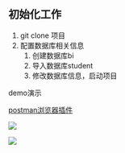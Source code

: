 ## 初始化工作

1. git clone 项目
2. 配置数据库相关信息
   1. 创建数据库bi
   2. 导入数据库student
   3. 修改数据库信息，启动项目





demo演示

[postman浏览器插件](https://chrome.google.com/webstore/detail/postwoman-http%E6%8E%A5%E5%8F%A3%E8%B0%83%E8%AF%95%E6%8F%92%E4%BB%B6/ieoejemkppmjcdfbnfphhpbfmallhfnc?hl=zh-CN)

![](https://nateshao-blog.oss-cn-shenzhen.aliyuncs.com/imgimage-20220810161913473.png)

![](https://nateshao-blog.oss-cn-shenzhen.aliyuncs.com/imgimage-20220810162116993.png)